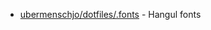 



- [ubermenschjo/dotfiles/.fonts](https://github.com/ubermenschjo/dotfiles/tree/master/.fonts) - Hangul fonts
